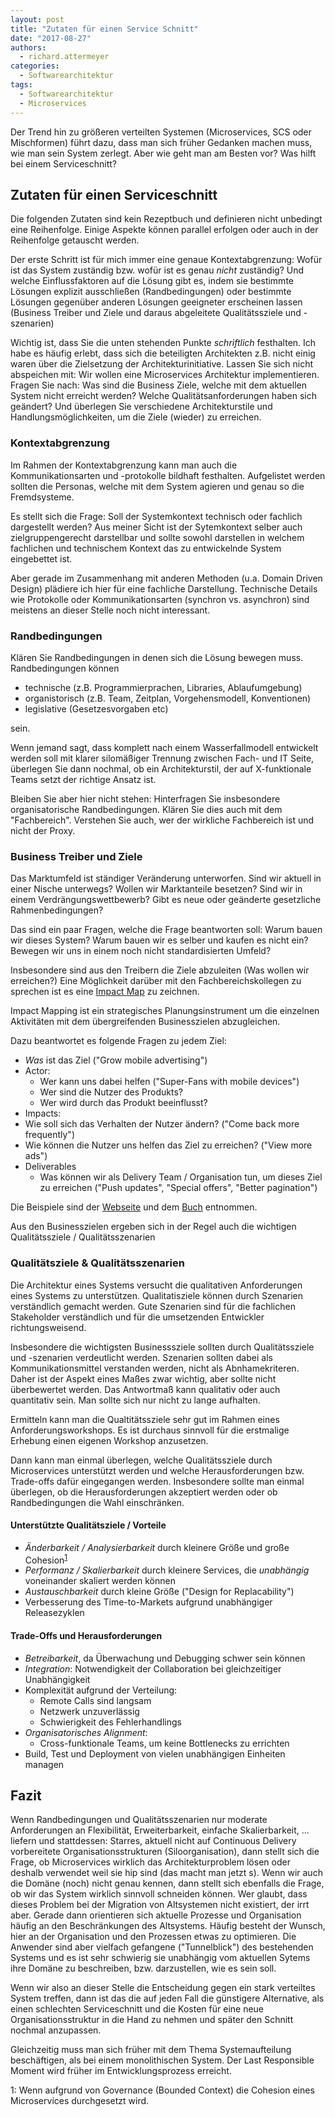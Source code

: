 ```yaml
---
layout: post
title: "Zutaten für einen Service Schnitt"
date: "2017-08-27"
authors:
  - richard.attermeyer
categories:
  - Softwarearchitektur
tags:
  - Softwarearchitektur
  - Microservices
---
```

Der Trend hin zu größeren verteilten Systemen (Microservices, SCS oder Mischformen) führt dazu, dass man sich früher Gedanken machen muss,
wie man sein System zerlegt. Aber wie geht man am Besten vor? Was hilft bei einem Serviceschnitt?

## Zutaten für einen Serviceschnitt

Die folgenden Zutaten sind kein Rezeptbuch und definieren nicht unbedingt eine Reihenfolge. Einige Aspekte können parallel erfolgen oder
auch in der Reihenfolge getauscht werden.

Der erste Schritt ist für mich immer eine genaue Kontextabgrenzung: Wofür ist das System zuständig bzw. wofür ist es genau _nicht_  zuständig? Und welche Einflussfaktoren auf die Lösung gibt es, indem sie bestimmte Lösungen explizit ausschließen (Randbedingungen) oder
bestimmte Lösungen gegenüber anderen Lösungen geeigneter erscheinen lassen (Business Treiber und Ziele und daraus abgeleitete Qualitätssziele und -szenarien)

Wichtig ist, dass Sie die unten stehenden Punkte _schriftlich_ festhalten. Ich habe es häufig erlebt, dass sich die beteiligten
Architekten z.B. nicht einig waren über die Zielsetzung der Architekturinitiative. Lassen Sie sich nicht abspeichen mit: Wir wollen eine
Microservices Architektur implementieren. Fragen Sie nach: Was sind die Business Ziele, welche mit dem aktuellen System nicht erreicht
werden? Welche Qualitätsanforderungen haben sich geändert? Und überlegen Sie verschiedene Architekturstile und Handlungsmöglichkeiten,
um die Ziele (wieder) zu erreichen.

### Kontextabgrenzung

Im Rahmen der Kontextabgrenzung kann man auch die Kommunikationsarten und -protokolle bildhaft festhalten.
Aufgelistet werden sollten die Personas, welche mit dem System agieren und genau so die Fremdsysteme.

Es stellt sich die Frage: Soll der Systemkontext technisch oder fachlich dargestellt werden?
Aus meiner Sicht ist der Sytemkontext selber auch zielgruppengerecht darstellbar und sollte sowohl darstellen in welchem fachlichen und technischem Kontext das zu entwickelnde System eingebettet ist.

Aber gerade im Zusammenhang mit anderen Methoden (u.a. Domain Driven Design) plädiere ich hier für eine
fachliche Darstellung. Technische Details wie Protokolle oder Kommunikationsarten (synchron vs. asynchron) sind meistens an dieser
Stelle noch nicht interessant.

### Randbedingungen

Klären Sie Randbedingungen in denen sich die Lösung bewegen muss. Randbedingungen können

* technische (z.B. Programmierprachen, Libraries, Ablaufumgebung)
* organistorisch (z.B. Team, Zeitplan, Vorgehensmodell, Konventionen)
* legislative (Gesetzesvorgaben etc)

sein.

Wenn jemand sagt, dass komplett nach einem Wasserfallmodell entwickelt werden soll mit klarer silomäßiger Trennung zwischen Fach- und IT Seite, überlegen Sie dann nochmal, ob ein Architekturstil, der auf X-funktionale Teams setzt der richtige Ansatz ist.

Bleiben Sie aber hier nicht stehen: Hinterfragen Sie insbesondere organisatorische Randbedingungen. Klären Sie dies auch mit dem "Fachbereich". Verstehen Sie auch, wer der wirkliche Fachbereich ist und nicht der Proxy.

### Business Treiber und Ziele

Das Marktumfeld ist ständiger Veränderung unterworfen. Sind wir aktuell in einer Nische unterwegs? Wollen wir Marktanteile besetzen?
Sind wir in einem Verdrängungswettbewerb? Gibt es neue oder geänderte gesetzliche Rahmenbedingungen?

Das sind ein paar Fragen, welche die Frage beantworten soll: Warum bauen wir dieses System? Warum bauen wir es selber und kaufen es nicht
ein? Bewegen wir uns in einem noch nicht standardisierten Umfeld?

Insbesondere sind aus den Treibern die Ziele abzuleiten (Was wollen wir erreichen?)
Eine Möglichkeit darüber mit den Fachbereichskollegen zu sprechen ist es eine [Impact Map](https://www.impactmapping.org) zu zeichnen.

Impact Mapping ist ein strategisches Planungsinstrument um die einzelnen Aktivitäten mit dem übergreifenden Businesszielen abzugleichen.

Dazu beantwortet es folgende Fragen zu jedem Ziel:

* _Was_ ist das Ziel ("Grow mobile advertising")
* Actor:
  * Wer kann uns dabei helfen ("Super-Fans with mobile devices")
  * Wer sind die Nutzer des Produkts?
  * Wer wird durch das Produkt beeinflusst?
*  Impacts:
  * Wie soll sich das Verhalten der Nutzer ändern? ("Come back more frequently")
  * Wie können die Nutzer uns helfen das Ziel zu erreichen? ("View more ads")
* Deliverables
  * Was können wir als Delivery Team / Organisation tun, um dieses Ziel zu erreichen ("Push updates", "Special offers", "Better pagination")

Die Beispiele sind der [Webseite](https://www.impactmapping.org/drawing.html) und dem [Buch](https://www.amazon.de/Impact-Mapping-Software-Products-Projects/dp/0955683645) entnommen.

Aus den Businesszielen ergeben sich in der Regel auch die wichtigen Qualitätssziele / Qualitätsszenarien

### Qualitätsziele & Qualitätsszenarien

Die Architektur eines Systems versucht die qualitativen Anforderungen eines Systems zu unterstützen.
Qualitatisziele können durch Szenarien verständlich gemacht werden. Gute Szenarien sind für die fachlichen Stakeholder verständlich und für die umsetzenden Entwickler richtungsweisend.

Insbesondere die wichtigsten Businesssziele sollten durch Qualitätssziele und -szenarien verdeutlicht werden.
Szenarien sollten dabei als Kommunikationsmittel verstanden werden, nicht als Abnhamekriteren. Daher ist der Aspekt eines Maßes zwar
wichtig, aber sollte nicht überbewertet werden. Das Antwortmaß kann qualitativ oder auch quantitativ sein. Man sollte sich nur nicht zu lange aufhalten.

Ermitteln kann man die Qualtitätssziele sehr gut im Rahmen eines Anforderungsworkshops. Es ist durchaus sinnvoll für die erstmalige Erhebung einen eigenen Workshop anzusetzen.

Dann kann man einmal überlegen, welche Qualitätssziele durch Microservices unterstützt werden und welche Herausforderungen bzw. Trade-offs
dafür eingegangen werden. Insbesondere sollte man einmal überlegen, ob die Herausforderungen akzeptiert werden oder ob Randbedingungen
die Wahl einschränken.

#### Unterstützte Qualitätsziele / Vorteile

* *Änderbarkeit / Analysierbarkeit* durch kleinere Größe und große Cohesion<sup>[1](#Cohesion)</sup>
* *Performanz / Skalierbarkeit* durch kleinere Services, die _unabhängig_ voneinander skaliert werden können
* *Austauschbarkeit* durch kleine Größe ("Design for Replacability")
* Verbesserung des Time-to-Markets aufgrund unabhängiger Releasezyklen

#### Trade-Offs und Herausforderungen
* *Betreibarkeit*, da Überwachung und Debugging schwer sein können
* *Integration*: Notwendigkeit der Collaboration bei gleichzeitiger Unabhängigkeit
* Komplexität aufgrund der Verteilung:
  * Remote Calls sind langsam
  * Netzwerk unzuverlässig
  * Schwierigkeit des Fehlerhandlings
* *Organisatorisches Alignment*:
  * Cross-funktionale Teams, um keine Bottlenecks zu errichten
* Build, Test und Deployment von vielen unabhängigen Einheiten managen

## Fazit

Wenn Randbedingungen und Qualitätsszenarien nur moderate Anforderungen an Flexibilität, Erweiterbarkeit, einfache Skalierbarkeit, ...
liefern und stattdessen: Starres, aktuell nicht auf Continuous Delivery vorbereitete Organisationsstrukturen (Siloorganisation), dann
stellt sich die Frage, ob Microservices wirklich das Architekturproblem lösen oder deshalb verwendet weil sie hip sind (das macht man jetzt s). Wenn wir auch die Domäne (noch) nicht genau kennen, dann stellt sich ebenfalls die Frage, ob wir das System wirklich sinnvoll schneiden
können. Wer glaubt, dass dieses Problem bei der Migration von Altsystemen nicht existiert, der irrt aber. Gerade dann orientieren sich
aktuelle Prozesse und Organisation häufig an den Beschränkungen des Altsystems. Häufig besteht der Wunsch, hier an der Organisation und den Prozessen etwas zu optimieren. Die Anwender sind aber vielfach gefangene ("Tunnelblick") des bestehenden Systems und es ist sehr schwierig
sie unabhängig vom aktuellen Sytems ihre Domäne zu beschreiben, bzw. darzustellen, wie es sein soll.

Wenn wir also an dieser Stelle die Entscheidung gegen ein stark verteiltes System treffen, dann ist das die auf jeden Fall die günstigere
Alternative, als einen schlechten Serviceschnitt und die Kosten für eine neue Organisationsstruktur in die Hand zu nehmen und später den Schnitt nochmal anzupassen.

Gleichzeitig muss man sich früher mit dem Thema Systemaufteilung beschäftigen, als bei einem monolithischen System.
Der Last Responsible Moment wird früher im Entwicklungsprozess erreicht.

<a name="Cohesion">1</a>: Wenn aufgrund von Governance (Bounded Context) die Cohesion eines Microservices durchgesetzt wird.
